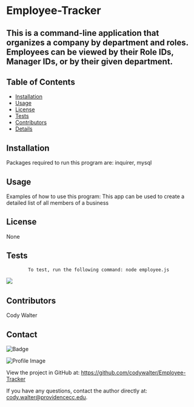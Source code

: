 # Employee-Tracker

## This is a command-line application that organizes a company by department and roles. Employees can be viewed by their Role IDs, Manager IDs, or by their given department.

## Table of Contents

- [Installation](#installation)
- [Usage](#usage)
- [License](#license)
- [Tests](#tests)
- [Contributors](#contributors)
- [Details](#details)

## Installation

Packages required to run this program are: inquirer, mysql

## Usage

Examples of how to use this program: This app can be used to create a detailed list of all members of a business

## License

None

## Tests

            To test, run the following command: node employee.js

![](./assets/employee-tracker.gif)
![]()

## Contributors

Cody Walter

## Contact

![Badge](https://img.shields.io/badge/Github-codywalter-4cbbb9)

![Profile Image](https://github.com/codywalter.png?size=50)

View the project in GitHub at: https://github.com/codywalter/Employee-Tracker

If you have any questions, contact the author directly at: cody.walter@providencecc.edu.
